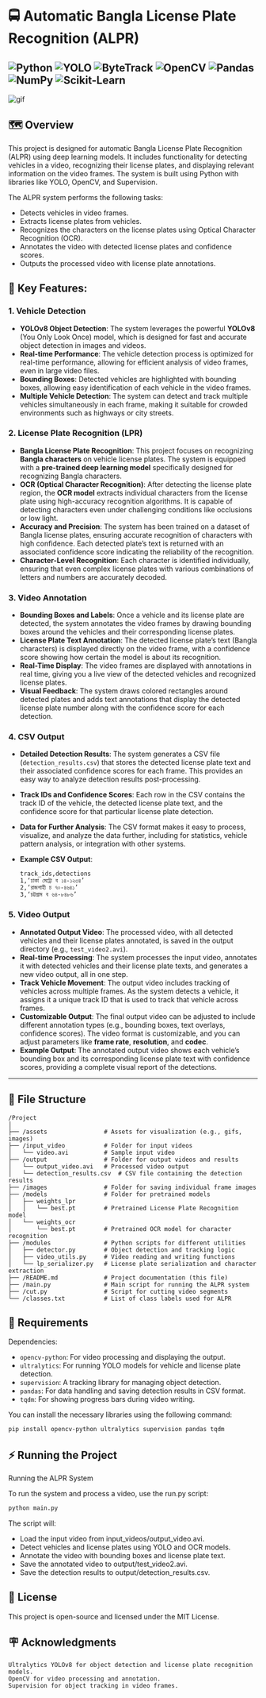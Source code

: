 # 🚍 Automatic Bangla License Plate Recognition (ALPR)


![Python](https://img.shields.io/badge/-Python-3776AB?logo=python&logoColor=white)
![YOLO](https://img.shields.io/badge/-YOLOv8-FF9900?logo=yolo&logoColor=white)
![ByteTrack](https://img.shields.io/badge/-ByteTrack-3776AB?logo=python&logoColor=white)
![OpenCV](https://img.shields.io/badge/-OpenCV-5C3EE8?logo=opencv&logoColor=white)
![Pandas](https://img.shields.io/badge/-Pandas-150458?logo=pandas&logoColor=white)
![NumPy](https://img.shields.io/badge/-NumPy-013243?logo=numpy&logoColor=white)
![Scikit-Learn](https://img.shields.io/badge/-Scikit--Learn-F7931E?logo=scikit-learn&logoColor=white)
---


![gif](assets/project-alpr.gif)


## 🗺️ Overview

This project is designed for automatic Bangla License Plate Recognition (ALPR) using deep learning models. It includes functionality for detecting vehicles in a video, recognizing their license plates, and displaying relevant information on the video frames. The system is built using Python with libraries like YOLO, OpenCV, and Supervision.

The ALPR system performs the following tasks:

- Detects vehicles in video frames.
- Extracts license plates from vehicles.
- Recognizes the characters on the license plates using Optical Character Recognition (OCR).
- Annotates the video with detected license plates and confidence scores.
- Outputs the processed video with license plate annotations.


## 🚀 Key Features:

### **1. Vehicle Detection**

- **YOLOv8 Object Detection**: The system leverages the powerful **YOLOv8** (You Only Look Once) model, which is designed for fast and accurate object detection in images and videos.
- **Real-time Performance**: The vehicle detection process is optimized for real-time performance, allowing for efficient analysis of video frames, even in large video files.
- **Bounding Boxes**: Detected vehicles are highlighted with bounding boxes, allowing easy identification of each vehicle in the video frames.
- **Multiple Vehicle Detection**: The system can detect and track multiple vehicles simultaneously in each frame, making it suitable for crowded environments such as highways or city streets.

### **2. License Plate Recognition (LPR)**

- **Bangla License Plate Recognition**: This project focuses on recognizing **Bangla characters** on vehicle license plates. The system is equipped with a **pre-trained deep learning model** specifically designed for recognizing Bangla characters.
- **OCR (Optical Character Recognition)**: After detecting the license plate region, the **OCR model** extracts individual characters from the license plate using high-accuracy recognition algorithms. It is capable of detecting characters even under challenging conditions like occlusions or low light.
- **Accuracy and Precision**: The system has been trained on a dataset of Bangla license plates, ensuring accurate recognition of characters with high confidence. Each detected plate’s text is returned with an associated confidence score indicating the reliability of the recognition.
- **Character-Level Recognition**: Each character is identified individually, ensuring that even complex license plates with various combinations of letters and numbers are accurately decoded.

### **3. Video Annotation**

- **Bounding Boxes and Labels**: Once a vehicle and its license plate are detected, the system annotates the video frames by drawing bounding boxes around the vehicles and their corresponding license plates.
- **License Plate Text Annotation**: The detected license plate’s text (Bangla characters) is displayed directly on the video frame, with a confidence score showing how certain the model is about its recognition.
- **Real-Time Display**: The video frames are displayed with annotations in real time, giving you a live view of the detected vehicles and recognized license plates.
- **Visual Feedback**: The system draws colored rectangles around detected plates and adds text annotations that display the detected license plate number along with the confidence score for each detection.

### **4. CSV Output**

- **Detailed Detection Results**: The system generates a CSV file (`detection_results.csv`) that stores the detected license plate text and their associated confidence scores for each frame. This provides an easy way to analyze detection results post-processing.
- **Track IDs and Confidence Scores**: Each row in the CSV contains the track ID of the vehicle, the detected license plate text, and the confidence score for that particular license plate detection.
- **Data for Further Analysis**: The CSV format makes it easy to process, visualize, and analyze the data further, including for statistics, vehicle pattern analysis, or integration with other systems.
- **Example CSV Output**:

    ```
    track_ids,detections
    1,‘ঢাকা মেট্রো ব ১৪-১২৩৪’
    2,‘রাজশাহী চ ৭০-৪৬৪১’
    3,‘চট্টগ্রাম ব ৬৪-৮৪৮৬’
    ```
### **5. Video Output**
- **Annotated Output Video**: The processed video, with all detected vehicles and their license plates annotated, is saved in the output directory (e.g., `test_video2.avi`).
- **Real-time Processing**: The system processes the input video, annotates it with detected vehicles and their license plate texts, and generates a new video output, all in one step.
- **Track Vehicle Movement**: The output video includes tracking of vehicles across multiple frames. As the system detects a vehicle, it assigns it a unique track ID that is used to track that vehicle across frames.
- **Customizable Output**: The final output video can be adjusted to include different annotation types (e.g., bounding boxes, text overlays, confidence scores). The video format is customizable, and you can adjust parameters like **frame rate**, **resolution**, and **codec**.
- **Example Output**: The annotated output video shows each vehicle’s bounding box and its corresponding license plate text with confidence scores, providing a complete visual report of the detections.

---




## 📂 File Structure

```plaintext
/Project
│
├── /assets                # Assets for visualization (e.g., gifs, images)
├── /input_video           # Folder for input videos
│   └── video.avi          # Sample input video
├── /output                # Folder for output videos and results
│   └── output_video.avi   # Processed video output
│   └── detection_results.csv  # CSV file containing the detection results
├── /images                # Folder for saving individual frame images
├── /models                # Folder for pretrained models
│   ├── weights_lpr
│   │   └── best.pt        # Pretrained License Plate Recognition model
│   └── weights_ocr
│       └── best.pt        # Pretrained OCR model for character recognition
├── /modules               # Python scripts for different utilities
│   ├── detector.py        # Object detection and tracking logic
│   ├── video_utils.py     # Video reading and writing functions
│   └── lp_serializer.py   # License plate serialization and character extraction
├── /README.md             # Project documentation (this file)
├── /main.py               # Main script for running the ALPR system
├── /cut.py                # Script for cutting video segments
└── /classes.txt           # List of class labels used for ALPR
```


## 📌 Requirements

Dependencies:

- `opencv-python`: For video processing and displaying the output.
- `ultralytics`: For running YOLO models for vehicle and license plate detection.
- `supervision`: A tracking library for managing object detection.
- `pandas`: For data handling and saving detection results in CSV format.
- `tqdm`: For showing progress bars during video writing.

You can install the necessary libraries using the following command:

```bash
pip install opencv-python ultralytics supervision pandas tqdm
```


## ⚡ Running the Project

Running the ALPR System

To run the system and process a video, use the run.py script:

```bash
python main.py
```

The script will:

- Load the input video from input_videos/output_video.avi.
- Detect vehicles and license plates using YOLO and OCR models.
- Annotate the video with bounding boxes and license plate text.
- Save the annotated video to output/test_video2.avi.
- Save the detection results to output/detection_results.csv.



## 🧾 License

This project is open-source and licensed under the MIT License.



## 🪧 Acknowledgments

    Ultralytics YOLOv8 for object detection and license plate recognition models.
    OpenCV for video processing and annotation.
    Supervision for object tracking in video frames.